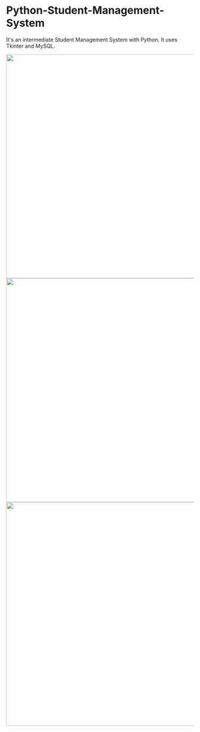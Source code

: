 # Python-Student-Management-System
It's an intermediate Student Management System with Python. It uses Tkinter and MySQL.

<img src="https://user-images.githubusercontent.com/70167500/109575776-8c116280-7b03-11eb-9087-cc98e363a84e.PNG" width="600">
<img src="https://user-images.githubusercontent.com/70167500/109576007-02ae6000-7b04-11eb-95d4-ca016ac50ca7.PNG" width="600">
<img src="https://user-images.githubusercontent.com/70167500/109575855-acd9b800-7b03-11eb-8af5-8df38a182490.PNG" width="600">
